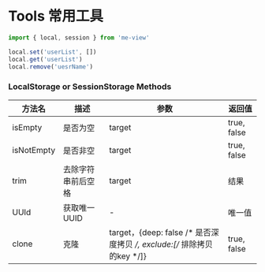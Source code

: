 
# Tools 常用工具
``` js
import { local, session } from 'me-view'
```
``` js
local.set('userList', [])
local.get('userList')
local.remove('uesrName')
```

### LocalStorage or SessionStorage Methods

| 方法名     | 描述               | 参数                                                                    | 返回值      |
| ---------- | ------------------ | ----------------------------------------------------------------------- | ----------- |
| isEmpty    | 是否为空           | target                                                                  | true, false |
| isNotEmpty | 是否非空           | target                                                                  | true, false |
| trim       | 去除字符串前后空格 | target                                                                  | 结果        |
| UUId       | 获取唯一UUID       | -                                                                       | 唯一值      |
| clone      | 克隆               | target，{deep: false /* 是否深度拷贝 */, exclude:[/* 排除拷贝的key */]} | true, false |